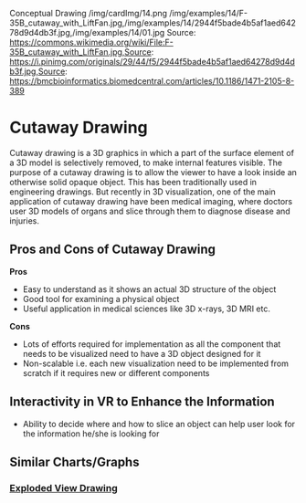 Conceptual Drawing
/img/cardImg/14.png
/img/examples/14/F-35B_cutaway_with_LiftFan.jpg,/img/examples/14/2944f5bade4b5af1aed64278d9d4db3f.jpg,/img/examples/14/01.jpg
Source: https://commons.wikimedia.org/wiki/File:F-35B_cutaway_with_LiftFan.jpg,Source: https://i.pinimg.com/originals/29/44/f5/2944f5bade4b5af1aed64278d9d4db3f.jpg,Source: https://bmcbioinformatics.biomedcentral.com/articles/10.1186/1471-2105-8-389
# Cutaway Drawing

Cutaway drawing is a 3D graphics in which a part of the surface element of a 3D model is selectively removed, to make internal features visible. The purpose of a cutaway drawing is to allow the viewer to have a look inside an otherwise solid opaque object. This has been traditionally used in engineering drawings. But recently in 3D visualization, one of the main application of cutaway drawing have been medical imaging, where doctors user 3D models of organs and slice through them to diagnose disease and injuries.

## Pros and Cons of Cutaway Drawing

__Pros__
* Easy to understand as it shows an actual 3D structure of the object
* Good tool for examining a physical object
* Useful application in medical sciences like 3D x-rays, 3D MRI etc.

__Cons__
* Lots of efforts required for implementation as all the component that needs to be visualized need to have a 3D object designed for it
* Non-scalable i.e. each new visualization need to be implemented from scratch if it requires new or different components

## Interactivity in VR to Enhance the Information

* Ability to decide where and how to slice an object can help user look for the information he/she is looking for

## Similar Charts/Graphs

### [Exploded View Drawing](./13)